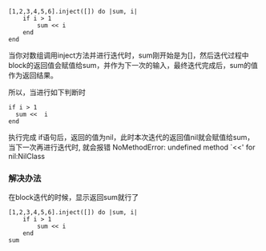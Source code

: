 ```
[1,2,3,4,5,6].inject([]) do |sum, i|  
	if i > 1
		sum << i
	end
end
```

当你对数组调用inject方法并进行迭代时，sum刚开始是为[]，然后迭代过程中block的返回值会赋值给sum，并作为下一次的输入，最终迭代完成后，sum的值作为返回结果。

所以，当进行如下判断时

```
if i > 1 
  sum <<  i
end
```

执行完成 if语句后，返回的值为nil，此时本次迭代的返回值nil就会赋值给sum，当下一次再进行迭代时, 就会报错 NoMethodError: undefined method `<<' for nil:NilClass

### 解决办法

在block迭代的时候，显示返回sum就行了

```
[1,2,3,4,5,6].inject([]) do |sum, i|
	if i > 1
		sum << i
	end
sum
```
